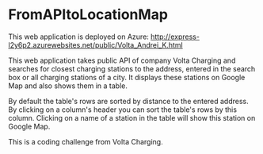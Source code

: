 # FromAPItoLocationMap

This web application is deployed on Azure:   http://express-l2y6p2.azurewebsites.net/public/Volta_Andrei_K.html

This web application takes public API of company Volta Charging and searches for closest charging stations to the address, entered in the search box or all charging stations of a city.
It displays these stations on Google Map and also shows them in a table.

By default the table's rows are sorted by distance to the entered address.
By clicking on a column's header you can sort the table's rows by this column.
Clicking on a name of a station in the table will show this station on Google Map.

This is a coding challenge from Volta Charging.
